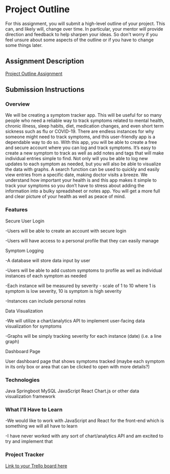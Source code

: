 # Project Outline
For this assignment, you will submit a high-level outline of your project. This can, and likely will, change over time. In particular, your mentor will provide direction and feedback to help sharpen your ideas. So don't worry if you feel unsure about some aspects of the outline or if you have to change some things later.

## Assignment Description
[Project Outline Assignment](https://education.launchcode.org/liftoff/modules/assignments/project-outline)

## Submission Instructions

### Overview
We will be creating a symptom tracker app. This will be useful for so many people who need a reliable way to track symptoms related to mental health, chronic illness, sleep habits, diet, medication changes, and even short term sickness such as flu or COVID-19. There are endless instances for why someone might need to track symptoms, and this user-friendly app is a dependable way to do so. 
With this app, you will be able to create a free and secure account where you can log and track symptoms. It’s easy to create a new symptom to track as well as add notes and tags that will make individual entries simple to find. Not only will you be able to log new updates to each symptom as needed, but you will also be able to visualize the data with graphs. A search function can be used to quickly and easily view entries from a specific date, making doctor visits a breeze. 
We understand how important your health is and this app makes it simple to track your symptoms so you don’t have to stress about adding the information into a bulky spreadsheet or notes app. You will get a more full and clear picture of your health as well as peace of mind. 

### Features
Secure User Login

-Users will be able to create an account with secure login

-Users will have access to a personal profile that they can easily manage

Symptom Logging 

-A database will store data input by user 

-Users will be able to add custom symptoms to profile as well as individual instances of each symptom as needed 

-Each instance will be measured by severity - scale of 1 to 10 where 1 is symptom is low severity, 10 is symptom is high severity

-Instances can include personal notes

Data Visualization

-We will utilize a chart/analytics API to implement user-facing data visualization for symptoms

-Graphs will be simply tracking severity for each instance (date) (i.e. a line graph)

Dashboard Page

User dashboard page that shows symptoms tracked (maybe each symptom in its only box or area that can be clicked to open with more details?)

### Technologies
Java
Springboot
MySQL
JavaScript
React
Chart.js or other data visualization framework

### What I'll Have to Learn
-We would like to work with JavaScript and React for the front-end which is something we will all have to learn

-I have never worked with any sort of chart/analytics API and am excited to try and implement that

### Project Tracker
[Link to your Trello board here](https://trello.com/b/dmcWs2RF/liftoff-project)
